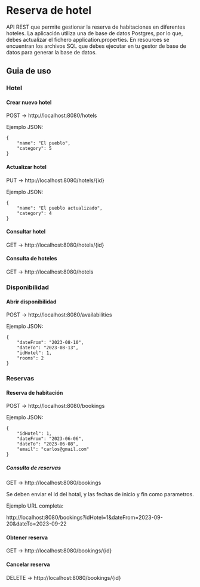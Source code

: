 # Reserva de hotel

API REST que permite gestionar la reserva de habitaciones en diferentes hoteles. La aplicación utiliza una de base de datos Postgres, por lo que, debes  actualizar
el fichero application.properties. En resources se encuentran los archivos SQL que debes ejecutar en tu gestor de base de datos para generar la base de datos.

## Guia de uso
### Hotel
#### Crear nuevo hotel
POST -> http://localhost:8080/hotels

Ejemplo JSON:

    {
        "name": "El pueblo",
        "category": 5
    }

#### Actualizar hotel
PUT -> http://localhost:8080/hotels/{id}

Ejemplo JSON:

    {
        "name": "El pueblo actualizado",
        "category": 4
    }

#### Consultar hotel
GET -> http://localhost:8080/hotels/{id}

#### Consulta de hoteles
GET -> http://localhost:8080/hotels

### Disponibilidad

#### Abrir disponibilidad
POST -> http://localhost:8080/availabilities

Ejemplo JSON:

    {
        "dateFrom": "2023-08-10",
        "dateTo": "2023-08-13",
        "idHotel": 1,
        "rooms": 2
    }

### Reservas
#### Reserva de habitación
POST -> http://localhost:8080/bookings

Ejemplo JSON:

    {
        "idHotel": 1,
        "dateFrom": "2023-06-06",
        "dateTo": "2023-06-08",
        "email": "carlos@gmail.com"
    }

##### Consulta de reservas
GET -> http://localhost:8080/bookings

Se deben enviar el id del hotal, y las fechas de inicio y fin como parametros.

Ejemplo URL completa: 

http://localhost:8080/bookings?idHotel=1&dateFrom=2023-09-20&dateTo=2023-09-22

#### Obtener reserva
GET -> http://localhost:8080/bookings/{id}

#### Cancelar reserva
DELETE -> http://localhost:8080/bookings/{id}
